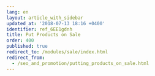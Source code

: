 ```yaml
---
lang: en
layout: article_with_sidebar
updated_at: '2018-07-13 18:16 +0400'
identifier: ref_6EE1gdnh
title: Put Products on Sale
order: 400
published: true
redirect_to: /modules/sale/index.html
redirect_from:
  - /seo_and_promotion/putting_products_on_sale.html
---
```


